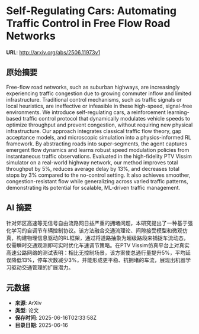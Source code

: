 # Self-Regulating Cars: Automating Traffic Control in Free Flow Road Networks

**URL**: http://arxiv.org/abs/2506.11973v1

## 原始摘要

Free-flow road networks, such as suburban highways, are increasingly
experiencing traffic congestion due to growing commuter inflow and limited
infrastructure. Traditional control mechanisms, such as traffic signals or
local heuristics, are ineffective or infeasible in these high-speed,
signal-free environments. We introduce self-regulating cars, a reinforcement
learning-based traffic control protocol that dynamically modulates vehicle
speeds to optimize throughput and prevent congestion, without requiring new
physical infrastructure. Our approach integrates classical traffic flow theory,
gap acceptance models, and microscopic simulation into a physics-informed RL
framework. By abstracting roads into super-segments, the agent captures
emergent flow dynamics and learns robust speed modulation policies from
instantaneous traffic observations. Evaluated in the high-fidelity PTV Vissim
simulator on a real-world highway network, our method improves total throughput
by 5%, reduces average delay by 13%, and decreases total stops by 3% compared
to the no-control setting. It also achieves smoother, congestion-resistant flow
while generalizing across varied traffic patterns, demonstrating its potential
for scalable, ML-driven traffic management.


## AI 摘要

针对郊区高速等无信号自由流路网日益严重的拥堵问题，本研究提出了一种基于强化学习的自调节车辆控制协议。该方法融合交通流理论、间隙接受模型和微观仿真，构建物理信息驱动的RL框架，通过将道路抽象为超级路段来捕捉车流动态，仅需瞬时交通观测即可实时优化车速调节策略。在PTV Vissim仿真平台上对真实高速公路网络的测试表明：相比无控制场景，该方案使总通行量提升5%，平均延误降低13%，停车次数减少3%，并能形成更平稳、抗拥堵的车流，展现出机器学习驱动交通管理的扩展潜力。

## 元数据

- **来源**: ArXiv
- **类型**: 论文
- **保存时间**: 2025-06-16T02:33:58Z
- **目录日期**: 2025-06-16
